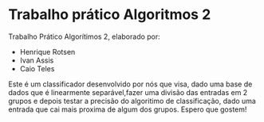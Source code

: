 # Trabalho prático Algoritmos 2
Trabalho Prático Algorítimos 2, elaborado por:
- Henrique Rotsen
- Ivan Assis
- Caio Teles

Este é um classificador desenvolvido por nós que visa, dado uma base de dados que é linearmente separável,fazer uma divisão das entradas em 2 grupos e depois testar a precisão do algoritimo de classificação, dado uma entrada que cai mais proxima de algum dos grupos.
Espero que gostem! 
